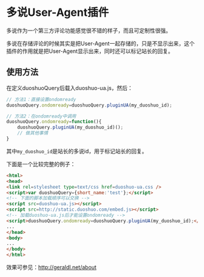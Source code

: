 多说User-Agent插件
===

多说作为一个第三方评论功能感觉很不错的样子，而且可定制性很强。

多说在存储评论的时候其实是把User-Agent一起存储的，只是不显示出来，这个插件的作用就是把User-Agent显示出来，同时还可以标记站长的回复。

使用方法
---
在定义duoshuoQuery后载入duoshuo-ua.js，然后：
``` javascript
// 方法1：直接设置ondomready
duoshuoQuery.ondomready=duoshuoQuery.pluginUA(my_duoshuo_id);

// 方法2：在ondomready中调用
duoshuoQuery.ondomready=function(){
	duoshuoQuery.pluginUA(my_duoshuo_id)();
	// 做其他事情
}
```
其中`my_duoshuo_id`是站长的多说id，用于标记站长的回复。

下面是一个比较完整的例子：
``` HTML
<html>
<head>
<link rel=stylesheet type=text/css href=duoshuo-ua.css />
<script>var duoshuoQuery={short_name:'test'};</script>
<!-- 下面的脚本加载顺序可以交换 -->
<script src=duoshuo-ua.js></script>
<script src=http://static.duoshuo.com/embed.js></script>
<!-- 加载duoshuo-ua.js后才能设置ondomready -->
<script>duoshuoQuery.ondomready=duoshuoQuery.pluginUA(my_duoshuo_id);</script>
...
</head>
<body>
...
</body>
</html>
```

效果可参见：<http://geraldl.net/about>
